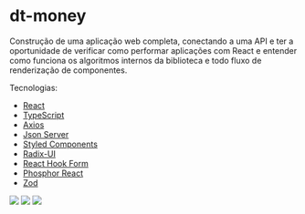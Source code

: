 # dt-money
Construção de uma aplicação web completa, conectando a uma API e ter a oportunidade de verificar como performar aplicações com React e entender como funciona os  algoritmos internos da biblioteca e todo fluxo de renderização de componentes.

Tecnologias:
- [React](https://react.dev/)
- [TypeScript](https://www.typescriptlang.org)
- [Axios](https://axios-http.com/ptbr/docs/intro)
- [Json Server](https://www.npmjs.com/package/json-server)
- [Styled Components](https://styled-components.com/)
- [Radix-UI](https://www.radix-ui.com/)
- [React Hook Form](https://react-hook-form.com)
- [Phosphor React](https://phosphoricons.com/)
- [Zod](https://zod.dev/)

<img src="https://user-images.githubusercontent.com/81385265/228301700-fece6b34-86e6-4b40-a498-13b5fb34c05a.png" />

<img src="https://user-images.githubusercontent.com/81385265/228302807-de1b018e-c840-4483-a785-18702fbfa270.png" />

<img src="https://user-images.githubusercontent.com/81385265/228302992-23a7ca7f-fd6c-49ed-9aa9-ae01a1371c24.png" />
